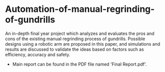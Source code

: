 # Automation-of-manual-regrinding-of-gundrills
An in-depth final year project which analyzes and evaluates the pros and cons of the existing manual regrinding process of gundrills. Possible designs using a robotic arm are proposed in this paper, and simulations and results are discussed to validate the ideas based on factors such as efficiency, accuracy and safety.

- Main report can be found in the PDF file named 'Final Report.pdf'.
